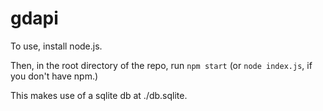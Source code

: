 # gdapi

To use, install node.js. 

Then, in the root directory of the repo, run `npm start` (or `node index.js`, if you don't have npm.)

This makes use of a sqlite db at ./db.sqlite. 
